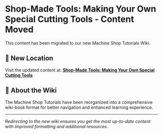 # Shop-Made Tools: Making Your Own Special Cutting Tools - Content Moved

This content has been migrated to our new Machine Shop Tutorials Wiki.

## 📍 New Location

Visit the updated content at:
**[Shop-Made Tools: Making Your Own Special Cutting Tools](https://jonilsson.github.io/machine-shop-tutorials/shop_efficiency/shop_made_tools/)**

## 🔧 About the Wiki

The Machine Shop Tutorials have been reorganized into a comprehensive
wiki-book format for better navigation and enhanced learning experience.

---

*Redirecting to the new wiki ensures you get the most up-to-date content
with improved formatting and additional resources.*